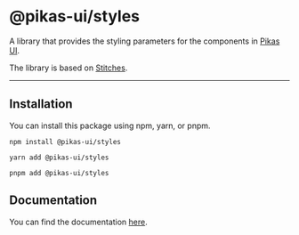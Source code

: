 # @pikas-ui/styles

A library that provides the styling parameters for the components in [Pikas UI](https://pikas-ui.vercel.app).

The library is based on [Stitches](https://stitches.dev/).

---

## Installation

You can install this package using npm, yarn, or pnpm.

```
npm install @pikas-ui/styles
```

```
yarn add @pikas-ui/styles
```

```
pnpm add @pikas-ui/styles
```

## Documentation

You can find the documentation [here](https://pikas-ui.vercel.app).